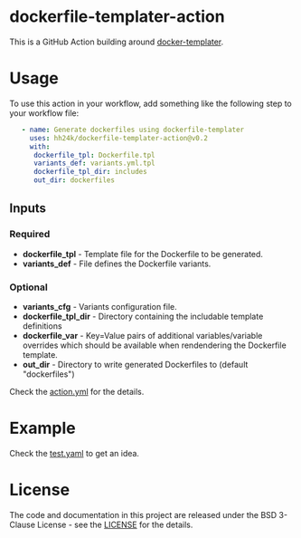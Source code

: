 # dockerfile-templater-action
This is a GitHub Action building around [docker-templater](https://github.com/bossm8/dockerfile-templater/).
# Usage
To use this action in your workflow, add something like the following step to your workflow file:
```yaml
   - name: Generate dockerfiles using dockerfile-templater
     uses: hh24k/dockerfile-templater-action@v0.2
     with:
      dockerfile_tpl: Dockerfile.tpl
      variants_def: variants.yml.tpl
      dockerfile_tpl_dir: includes
      out_dir: dockerfiles
```
## Inputs
### Required
* **dockerfile_tpl** - Template file for the Dockerfile to be generated. 
* **variants_def** - File defines the Dockerfile variants.
### Optional
* **variants_cfg** - Variants configuration file. 
* **dockerfile_tpl_dir** - Directory containing the includable template definitions 
* **dockerfile_var** - Key=Value pairs of additional variables/variable overrides which should be available when rendendering the Dockerfile template. 
* **out_dir** - Directory to write generated Dockerfiles to (default "dockerfiles")

Check the [action.yml](action.yml) for the details.
# Example
Check the [test.yaml](.github/workflows/test.yaml) to get an idea.    
# License
The code and documentation in this project are released under the BSD 3-Clause License - see the [LICENSE](LICENSE)
for the details.